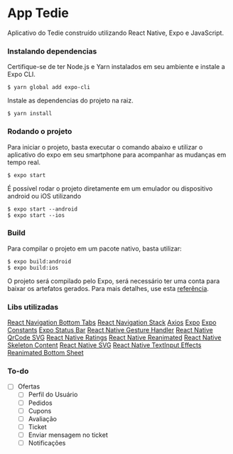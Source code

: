 # App Tedie

Aplicativo do Tedie construído utilizando React Native, Expo e JavaScript.

### Instalando dependencias 
Certifique-se de ter Node.js e Yarn instalados em seu ambiente e instale a Expo CLI.

```
$ yarn global add expo-cli
```

Instale as dependencias do projeto na raiz.
```
$ yarn install
```

### Rodando o projeto
Para iniciar o projeto, basta executar o comando abaixo e utilizar o aplicativo do expo em seu smartphone para acompanhar as mudanças em tempo real.
```
$ expo start
```

É possível rodar o projeto diretamente em um emulador ou dispositivo android ou iOS utilizando
```
$ expo start --android
$ expo start --ios
```

### Build
Para compilar o projeto em um pacote nativo, basta utilizar:

```
$ expo build:android
$ expo build:ios
```
O projeto será compilado pelo Expo, será necessário ter uma conta para baixar os artefatos gerados. Para mais detalhes, use esta [referência](https://docs.expo.io/distribution/building-standalone-apps/).

### Libs utilizadas

[React Navigation Bottom Tabs](https://reactnavigation.org/docs/tab-based-navigation/)
[React Navigation Stack](https://reactnavigation.org/docs/stack-navigator/)
[Axios](https://github.com/axios/axios)
[Expo](https://expo.io)
[Expo Constants](https://docs.expo.io/versions/latest/sdk/constants/)
[Expo Status Bar](https://docs.expo.io/versions/latest/sdk/status-bar/)
[React Native Gesture Handler](https://github.com/software-mansion/react-native-gesture-handler)
[React Native QrCode SVG](https://www.npmjs.com/package/react-native-qrcode-svg)
[React Native Ratings](https://www.npmjs.com/package/react-native-ratings)
[React Native Reanimated](https://github.com/software-mansion/react-native-reanimated)
[React Native Skeleton Content](https://www.npmjs.com/package/react-native-skeleton-content)
[React Native SVG](https://www.npmjs.com/package/react-native-skeleton-content)
[React Native TextInput Effects](https://github.com/halilb/react-native-textinput-effects)
[Reanimated Bottom Sheet](https://github.com/osdnk/react-native-reanimated-bottom-sheet)


### To-do

  - [ ] Ofertas
	- [ ] Perfil do Usuário
	- [ ] Pedidos
	- [ ] Cupons
	- [ ] Avaliação
	- [ ] Ticket
	- [ ] Enviar mensagem no ticket
	- [ ] Notificações